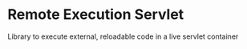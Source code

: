 # Remote Execution Servlet

Library to execute external, reloadable code in a live servlet container